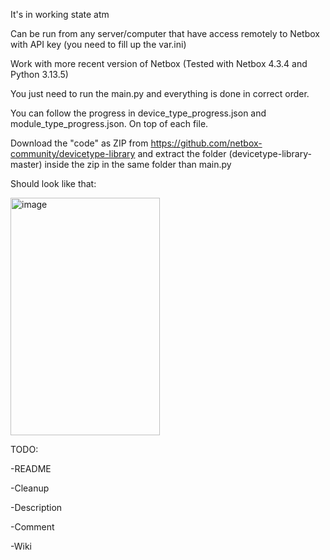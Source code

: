 It's in working state atm

Can be run from any server/computer that have access remotely to Netbox with API key (you need to fill up the var.ini)

Work with more recent version of Netbox (Tested with Netbox 4.3.4 and Python 3.13.5)

You just need to run the main.py and everything is done in correct order.

You can follow the progress in device_type_progress.json and module_type_progress.json. On top of each file.

Download the "code" as ZIP from https://github.com/netbox-community/devicetype-library and extract the folder (devicetype-library-master) inside the zip in the same folder than main.py


Should look like that:

<img width="239" height="380" alt="image" src="https://github.com/user-attachments/assets/4d48b601-1c17-48cf-a4cc-f204e7603e28" />


TODO:

-README

-Cleanup

-Description

-Comment

-Wiki
